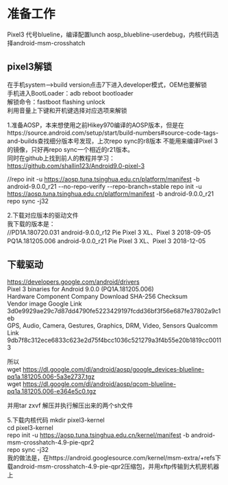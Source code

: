 准备工作
======
Pixel3 代号blueline，编译配置lunch aosp_bluebline-userdebug，内核代码选择android-msm-crosshatch           

pixel3解锁
------
在手机system-->build version点击7下进入developer模式，OEM也要解锁    
手机进入BootLoader：adb reboot bootloader     
解锁命令：fastboot flashing unlock    
利用音量上下键和开机键选择对应选项来解锁      

1.准备AOSP，本来想使用之前Hikey970编译的AOSP版本，但是在https://source.android.com/setup/start/build-numbers#source-code-tags-and-builds查找细分版本号发现，上次repo sync的r8版本
不能用来编译Pixel 3的镜像，只好再repo sync一个相近的r21版本。      
同时在github上找到前人的教程并学习：https://github.com/shallin123/Android9.0-pixel-3         

//repo init -u https://aosp.tuna.tsinghua.edu.cn/platform/manifest -b android-9.0.0_r21 --no-repo-verify --repo-branch=stable
repo init -u https://aosp.tuna.tsinghua.edu.cn/platform/manifest -b android-9.0.0_r21
repo sync -j32     

2.下载对应版本的驱动文件     
我下载的版本是：     
//PD1A.180720.031	android-9.0.0_r12	Pie	Pixel 3 XL、Pixel 3	2018-09-05   
PQ1A.181205.006	android-9.0.0_r21	Pie	Pixel 3 XL、Pixel 3	2018-12-05    

下载驱动  
--------
https://developers.google.com/android/drivers     
Pixel 3 binaries for Android 9.0.0 (PQ1A.181205.006)    
Hardware Component 	Company 	Download 	SHA-256 Checksum    
Vendor image 	Google 	Link 	3d0e9929ae29c7d87dd4790fe5223429197fcdd36bf3f56e687fe37802a9c1eb    
GPS, Audio, Camera, Gestures, Graphics, DRM, Video, Sensors 	Qualcomm 	Link 	9db7f8c312ece6833c623e2d75f4bcc1036c521279a3f4b55e20b1819cc00113   
  

所以     
wget https://dl.google.com/dl/android/aosp/google_devices-blueline-pq1a.181205.006-5a3e2737.tgz     
wget https://dl.google.com/dl/android/aosp/qcom-blueline-pq1a.181205.006-e364e5c0.tgz     
          
并用tar zxvf 解压并执行解压出来的两个sh文件     



5.下载内核代码
mkdir pixel3-kernel     
cd pixel3-kernel     
repo init -u https://aosp.tuna.tsinghua.edu.cn/kernel/manifest -b android-msm-crosshatch-4.9-pie-qpr2    
repo sync -j32    
我的做法是，在https://android.googlesource.com/kernel/msm-extra/+refs下载android-msm-crosshatch-4.9-pie-qpr2压缩包，并用xftp传输到大机房机器上     

